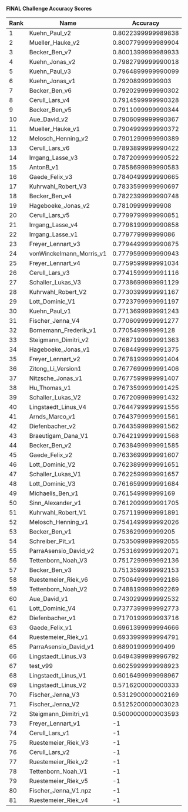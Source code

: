 **FINAL Challenge Accuracy Scores**



|Rank|Name|Accuracy|
|----|-----|---|
|1|Kuehn_Paul_v2|0.8022399999989838|
|2|Mueller_Hauke_v2|0.8007799999989904|
|3|Becker_Ben_v7|0.8001399999989933|
|4|Kuehn_Jonas_v2|0.7982799999990018|
|5|Kuehn_Paul_v3|0.7964899999990099|
|6|Kuehn_Jonas_v1|0.79208999999903|
|7|Becker_Ben_v6|0.7920299999990302|
|8|Cerull_Lars_v4|0.7914599999990328|
|9|Becker_Ben_v5|0.7911099999990344|
|10|Aue_David_v2|0.7906099999990367|
|11|Mueller_Hauke_v1|0.7904999999990372|
|12|Melosch_Henning_v2|0.7901299999990389|
|13|Cerull_Lars_v6|0.7893899999990422|
|14|Irrgang_Lasse_v3|0.7872099999990522|
|15|AntonB_v1|0.7858699999990583|
|16|Gaede_Felix_v3|0.7840499999990665|
|17|Kuhrwahl_Robert_V3|0.7833599999990697|
|18|Becker_Ben_v4|0.7822399999990748|
|19|Hageboeke_Jonas_v2|0.78109999999908|
|20|Cerull_Lars_v5|0.7799799999990851|
|21|Irrgang_Lasse_v4|0.7798199999990858|
|22|Irrgang_Lasse_v1|0.779779999999086|
|23|Freyer_Lennart_v3|0.7794499999990875|
|24|vonWinckelmann_Morris_v1|0.7779599999990943|
|25|Freyer_Lennart_v4|0.7759599999991034|
|26|Cerull_Lars_v3|0.7741599999991116|
|27|Schaller_Lukas_V3|0.7738699999991129|
|28|Kuhrwahl_Robert_V2|0.7730399999991167|
|29|Lott_Dominic_V1|0.7723799999991197|
|30|Kuehn_Paul_v1|0.7713699999991243|
|31|Fischer_Jenna_V4|0.7706099999991277|
|32|Bornemann_Frederik_v1|0.770549999999128|
|33|Steigmann_Dimitri_v2|0.7687199999991363|
|34|Hageboeke_Jonas_v1|0.7684499999991375|
|35|Freyer_Lennart_v2|0.7678199999991404|
|36|Zitong_Li_Version1|0.7677699999991406|
|37|Nitzsche_Jonas_v1|0.7677599999991407|
|38|Hu_Thomas_v1|0.7673599999991425|
|39|Schaller_Lukas_V2|0.7672099999991432|
|40|Lingstaedt_Linus_V4|0.7644799999991556|
|41|Arnds_Marco_v1|0.7643799999991561|
|42|Diefenbacher_v2|0.7643599999991562|
|43|Braeutigam_Dana_V1|0.7642199999991568|
|44|Becker_Ben_v2|0.7638499999991585|
|45|Gaede_Felix_v2|0.7633699999991607|
|46|Lott_Dominic_V2|0.7623899999991651|
|47|Schaller_Lukas_V1|0.7622599999991657|
|48|Lott_Dominic_V3|0.7616599999991684|
|49|Michaelis_Ben_v1|0.761549999999169|
|50|Sinn_Alexander_v1|0.7612099999991705|
|51|Kuhrwahl_Robert_V1|0.7571199999991891|
|52|Melosch_Henning_v1|0.7541499999992026|
|53|Becker_Ben_v1|0.753629999999205|
|54|Schreiber_Pit_v1|0.7535099999992055|
|55|ParraAsensio_David_v2|0.7531699999992071|
|56|Tettenborn_Noah_V3|0.7517299999992136|
|57|Becker_Ben_v3|0.7513599999992153|
|58|Ruestemeier_Riek_v6|0.7506499999992186|
|59|Tettenborn_Noah_V2|0.7488199999992269|
|60|Aue_David_v1|0.7430299999992532|
|61|Lott_Dominic_V4|0.7377399999992773|
|62|Diefenbacher_v1|0.7170199999993716|
|63|Gaede_Felix_v1|0.6961399999994666|
|64|Ruestemeier_Riek_v1|0.6933999999994791|
|65|ParraAsensio_David_v1|0.689019999999499|
|66|Lingstaedt_Linus_V3|0.6494399999996792|
|67|test_v99|0.6025999999998923|
|68|Lingstaedt_Linus_V1|0.6016499999998967|
|69|Lingstaedt_Linus_V2|0.5716200000000333|
|70|Fischer_Jenna_V3|0.5312900000002169|
|71|Fischer_Jenna_V2|0.5125200000003023|
|72|Steigmann_Dimitri_v1|0.5000000000003593|
|73|Freyer_Lennart_v1|-1|
|74|Cerull_Lars_v1|-1|
|75|Ruestemeier_Riek_V3|-1|
|76|Cerull_Lars_v2|-1|
|77|Ruestemeier_Riek_v2|-1|
|78|Tettenborn_Noah_V1|-1|
|79|Ruestemeier_Riek_v5|-1|
|80|Fischer_Jenna_V1.npz|-1|
|81|Ruestemeier_Riek_v4|-1|
